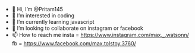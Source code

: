 - 👋 Hi, I’m @Pritam145
- 👀 I’m interested in coding
- 🌱 I’m currently learning javascript
- 💞️ I’m looking to collaborate on instagram or facebook
- 📫 How to reach me 
insta = https://www.instagram.com/max._.watsonn/
fb = https://www.facebook.com/max.tolstoy.3760/

<!---
Pritam145/Pritam145 is a ✨ special ✨ repository because its `README.md` (this file) appears on your GitHub profile.
You can click the Preview link to take a look at your changes.
--->
